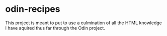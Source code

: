 # odin-recipes
This project is meant to put to use a culmination of all the HTML knowledge I have aquired thus far through the Odin project.